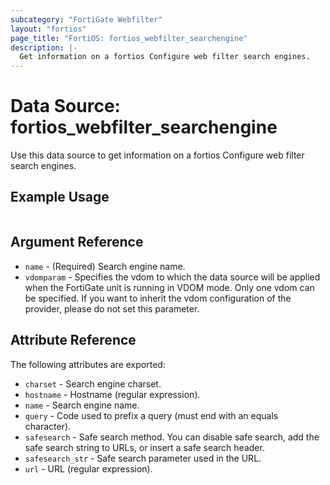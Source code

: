 ```yaml
---
subcategory: "FortiGate Webfilter"
layout: "fortios"
page_title: "FortiOS: fortios_webfilter_searchengine"
description: |-
  Get information on a fortios Configure web filter search engines.
---
```


# Data Source: fortios_webfilter_searchengine
Use this data source to get information on a fortios Configure web filter search engines.


## Example Usage

```hcl

```

## Argument Reference

* `name` - (Required) Search engine name.
* `vdomparam` - Specifies the vdom to which the data source will be applied when the FortiGate unit is running in VDOM mode. Only one vdom can be specified. If you want to inherit the vdom configuration of the provider, please do not set this parameter.

## Attribute Reference

The following attributes are exported:

* `charset` - Search engine charset.
* `hostname` - Hostname (regular expression).
* `name` - Search engine name.
* `query` - Code used to prefix a query (must end with an equals character).
* `safesearch` - Safe search method. You can disable safe search, add the safe search string to URLs, or insert a safe search header.
* `safesearch_str` - Safe search parameter used in the URL.
* `url` - URL (regular expression).
